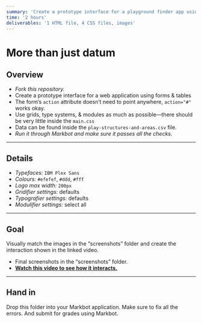 ```yaml
---
summary: 'Create a prototype interface for a playground finder app using tables & forms.'
time: '2 hours'
deliverables: '1 HTML file, 4 CSS files, images'
---
```


# More than just datum

## Overview

- *Fork this repository.*
- Create a prototype interface for a web application using forms & tables
- The form’s `action` attribute doesn’t need to point anywhere, `action="#"` works okay.
- Use grids, type systems, & modules as much as possible—there should be very little inside the `main.css`
- Data can be found inside the `play-structures-and-areas.csv` file.
- *Run it through Markbot and make sure it passes all the checks.*

---

## Details

- *Typefaces:* `IBM Plex Sans`
- *Colours:* `#efefef`, `#ddd`, `#fff`
- *Logo max width:* `200px`
- *Gridifier settings:* defaults
- *Typografier settings:* defaults
- *Modulifier settings:* select all

---

## Goal

Visually match the images in the “screenshots” folder and create the interaction shown in the linked video.

- Final screenshots in the “screenshots” folder.
- [**Watch this video to see how it interacts.**](https://videos.learntheweb.courses/playlists/web-dev-2/more-than-just-datum.mp4)

---

## Hand in

Drop this folder into your Markbot application. Make sure to fix all the errors. And submit for grades using Markbot.
